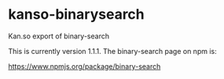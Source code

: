 kanso-binarysearch
==================

Kan.so export of binary-search

This is currently version 1.1.1.  The binary-search page on npm is:

https://www.npmjs.org/package/binary-search

